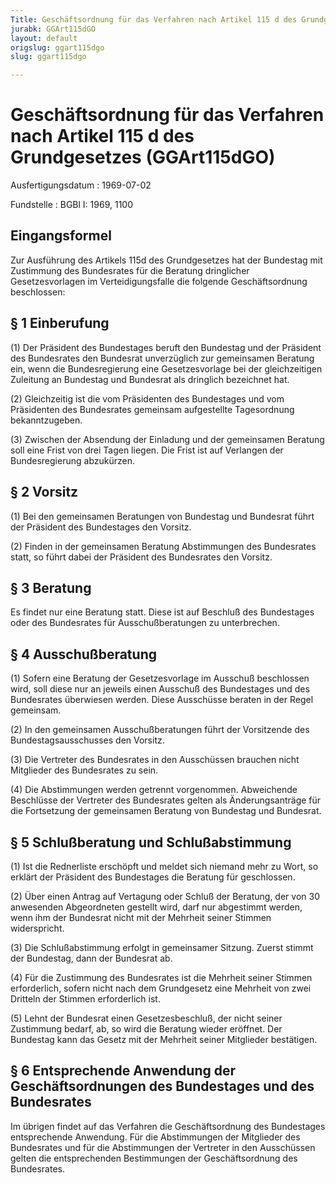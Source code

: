```yaml
---
Title: Geschäftsordnung für das Verfahren nach Artikel 115 d des Grundgesetzes
jurabk: GGArt115dGO
layout: default
origslug: ggart115dgo
slug: ggart115dgo

---
```


# Geschäftsordnung für das Verfahren nach Artikel 115 d des Grundgesetzes (GGArt115dGO)

Ausfertigungsdatum
:   1969-07-02

Fundstelle
:   BGBl I: 1969, 1100



## Eingangsformel

Zur Ausführung des Artikels 115d des Grundgesetzes hat der Bundestag
mit Zustimmung des Bundesrates für die Beratung dringlicher
Gesetzesvorlagen im Verteidigungsfalle die folgende Geschäftsordnung
beschlossen:


## § 1 Einberufung

(1) Der Präsident des Bundestages beruft den Bundestag und der
Präsident des Bundesrates den Bundesrat unverzüglich zur gemeinsamen
Beratung ein, wenn die Bundesregierung eine Gesetzesvorlage bei der
gleichzeitigen Zuleitung an Bundestag und Bundesrat als dringlich
bezeichnet hat.

(2) Gleichzeitig ist die vom Präsidenten des Bundestages und vom
Präsidenten des Bundesrates gemeinsam aufgestellte Tagesordnung
bekanntzugeben.

(3) Zwischen der Absendung der Einladung und der gemeinsamen Beratung
soll eine Frist von drei Tagen liegen. Die Frist ist auf Verlangen der
Bundesregierung abzukürzen.


## § 2 Vorsitz

(1) Bei den gemeinsamen Beratungen von Bundestag und Bundesrat führt
der Präsident des Bundestages den Vorsitz.

(2) Finden in der gemeinsamen Beratung Abstimmungen des Bundesrates
statt, so führt dabei der Präsident des Bundesrates den Vorsitz.


## § 3 Beratung

Es findet nur eine Beratung statt. Diese ist auf Beschluß des
Bundestages oder des Bundesrates für Ausschußberatungen zu
unterbrechen.


## § 4 Ausschußberatung

(1) Sofern eine Beratung der Gesetzesvorlage im Ausschuß beschlossen
wird, soll diese nur an jeweils einen Ausschuß des Bundestages und des
Bundesrates überwiesen werden. Diese Ausschüsse beraten in der Regel
gemeinsam.

(2) In den gemeinsamen Ausschußberatungen führt der Vorsitzende des
Bundestagsausschusses den Vorsitz.

(3) Die Vertreter des Bundesrates in den Ausschüssen brauchen nicht
Mitglieder des Bundesrates zu sein.

(4) Die Abstimmungen werden getrennt vorgenommen. Abweichende
Beschlüsse der Vertreter des Bundesrates gelten als Änderungsanträge
für die Fortsetzung der gemeinsamen Beratung von Bundestag und
Bundesrat.


## § 5 Schlußberatung und Schlußabstimmung

(1) Ist die Rednerliste erschöpft und meldet sich niemand mehr zu
Wort, so erklärt der Präsident des Bundestages die Beratung für
geschlossen.

(2) Über einen Antrag auf Vertagung oder Schluß der Beratung, der von
30 anwesenden Abgeordneten gestellt wird, darf nur abgestimmt werden,
wenn ihm der Bundesrat nicht mit der Mehrheit seiner Stimmen
widerspricht.

(3) Die Schlußabstimmung erfolgt in gemeinsamer Sitzung. Zuerst stimmt
der Bundestag, dann der Bundesrat ab.

(4) Für die Zustimmung des Bundesrates ist die Mehrheit seiner Stimmen
erforderlich, sofern nicht nach dem Grundgesetz eine Mehrheit von zwei
Dritteln der Stimmen erforderlich ist.

(5) Lehnt der Bundesrat einen Gesetzesbeschluß, der nicht seiner
Zustimmung bedarf, ab, so wird die Beratung wieder eröffnet. Der
Bundestag kann das Gesetz mit der Mehrheit seiner Mitglieder
bestätigen.


## § 6 Entsprechende Anwendung der Geschäftsordnungen des Bundestages und des Bundesrates

Im übrigen findet auf das Verfahren die Geschäftsordnung des
Bundestages entsprechende Anwendung. Für die Abstimmungen der
Mitglieder des Bundesrates und für die Abstimmungen der Vertreter in
den Ausschüssen gelten die entsprechenden Bestimmungen der
Geschäftsordnung des Bundesrates.

